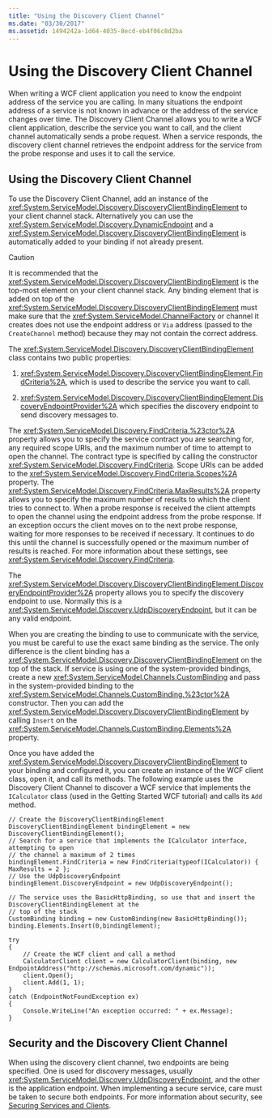 ```yaml
---
title: "Using the Discovery Client Channel"
ms.date: "03/30/2017"
ms.assetid: 1494242a-1d64-4035-8ecd-eb4f06c8d2ba
---
```

# Using the Discovery Client Channel
When writing a WCF client application you need to know the endpoint address of the service you are calling. In many situations the endpoint address of a service is not known in advance or the address of the service changes over time. The Discovery Client Channel allows you to write a WCF client application, describe the service you want to call, and the client channel automatically sends a probe request. When a service responds, the discovery client channel retrieves the endpoint address for the service from the probe response and uses it to call the service.  
  
## Using the Discovery Client Channel  
 To use the Discovery Client Channel, add an instance of the <xref:System.ServiceModel.Discovery.DiscoveryClientBindingElement> to your client channel stack. Alternatively you can use the <xref:System.ServiceModel.Discovery.DynamicEndpoint> and a <xref:System.ServiceModel.Discovery.DiscoveryClientBindingElement> is automatically added to your binding if not already present.  
  
> [!CAUTION]
> It is recommended that the <xref:System.ServiceModel.Discovery.DiscoveryClientBindingElement> is the top-most element on your client channel stack. Any binding element that is added on top of the <xref:System.ServiceModel.Discovery.DiscoveryClientBindingElement> must make sure that the <xref:System.ServiceModel.ChannelFactory> or channel it creates does not use the endpoint address or `Via` address (passed to the `CreateChannel` method) because they may not contain the correct address.  
  
 The <xref:System.ServiceModel.Discovery.DiscoveryClientBindingElement> class contains two public properties:  
  
1. <xref:System.ServiceModel.Discovery.DiscoveryClientBindingElement.FindCriteria%2A>, which is used to describe the service you want to call.  
  
2. <xref:System.ServiceModel.Discovery.DiscoveryClientBindingElement.DiscoveryEndpointProvider%2A> which specifies the discovery endpoint to send discovery messages to.  
  
 The <xref:System.ServiceModel.Discovery.FindCriteria.%23ctor%2A> property allows you to specify the service contract you are searching for, any required scope URIs, and the maximum number of time to attempt to open the channel. The contract type is specified by calling the constructor  <xref:System.ServiceModel.Discovery.FindCriteria>. Scope URIs can be added to the <xref:System.ServiceModel.Discovery.FindCriteria.Scopes%2A> property. The <xref:System.ServiceModel.Discovery.FindCriteria.MaxResults%2A> property allows you to specify the maximum number of results to which the client tries to connect to. When a probe response is received the client attempts to open the channel using the endpoint address from the probe response. If an exception occurs the client moves on to the next probe response, waiting for more responses to be received if necessary. It continues to do this until the channel is successfully opened or the maximum number of results is reached. For more information about these settings, see <xref:System.ServiceModel.Discovery.FindCriteria>.  
  
 The <xref:System.ServiceModel.Discovery.DiscoveryClientBindingElement.DiscoveryEndpointProvider%2A> property allows you to specify the discovery endpoint to use. Normally this is a <xref:System.ServiceModel.Discovery.UdpDiscoveryEndpoint>, but it can be any valid endpoint.  
  
 When you are creating the binding to use to communicate with the service, you must be careful to use the exact same binding as the service. The only difference is the client binding has a <xref:System.ServiceModel.Discovery.DiscoveryClientBindingElement> on the top of the stack. If service is using one of the system-provided bindings, create a new <xref:System.ServiceModel.Channels.CustomBinding> and pass in the system-provided binding to the <xref:System.ServiceModel.Channels.CustomBinding.%23ctor%2A> constructor. Then you can add the <xref:System.ServiceModel.Discovery.DiscoveryClientBindingElement> by calling `Insert` on the <xref:System.ServiceModel.Channels.CustomBinding.Elements%2A> property.  
  
 Once you have added the <xref:System.ServiceModel.Discovery.DiscoveryClientBindingElement> to your binding and configured it, you can create an instance of the WCF client class, open it, and call its methods. The following example uses the Discovery Client Channel to discover a WCF service that implements the `ICalculator` class (used in the Getting Started WCF tutorial) and calls its `Add` method.  
  
```  
// Create the DiscoveryClientBindingElement  
DiscoveryClientBindingElement bindingElement = new DiscoveryClientBindingElement();  
// Search for a service that implements the ICalculator interface, attempting to open  
// the channel a maximum of 2 times  
bindingElement.FindCriteria = new FindCriteria(typeof(ICalculator)) { MaxResults = 2 };  
// Use the UdpDiscoveryEndpoint  
bindingElement.DiscoveryEndpoint = new UdpDiscoveryEndpoint();  
  
// The service uses the BasicHttpBinding, so use that and insert the DiscoveryClientBindingElement at the   
// top of the stack  
CustomBinding binding = new CustomBinding(new BasicHttpBinding());  
binding.Elements.Insert(0,bindingElement);  
  
try  
{  
    // Create the WCF client and call a method  
    CalculatorClient client = new CalculatorClient(binding, new EndpointAddress("http://schemas.microsoft.com/dynamic"));  
    client.Open();  
    client.Add(1, 1);  
}  
catch (EndpointNotFoundException ex)  
{  
    Console.WriteLine("An exception occurred: " + ex.Message);  
}  
```  
  
## Security and the Discovery Client Channel  
 When using the discovery client channel, two endpoints are being specified. One is used for discovery messages, usually <xref:System.ServiceModel.Discovery.UdpDiscoveryEndpoint>, and the other is the application endpoint. When implementing a secure service, care must be taken to secure both endpoints. For more information about security, see [Securing Services and Clients](../../../../docs/framework/wcf/feature-details/securing-services-and-clients.md).
